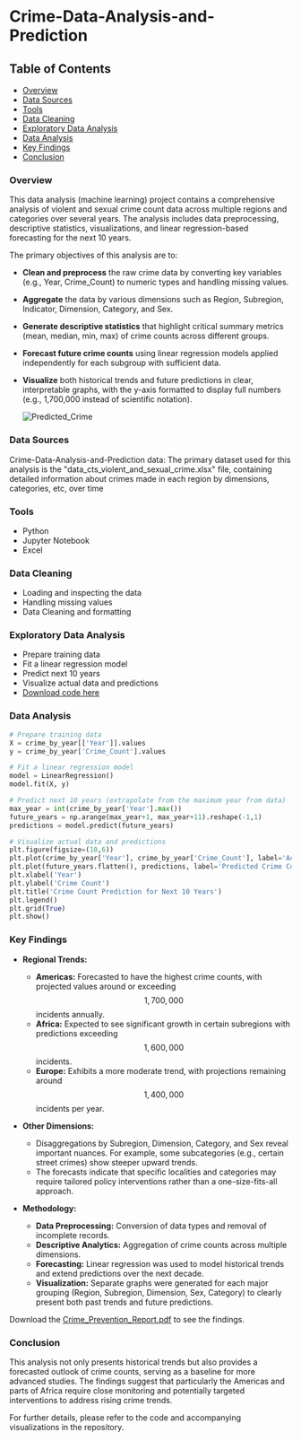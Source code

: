 # Crime-Data-Analysis-and-Prediction

## Table of Contents

- [Overview](#overview)
- [Data Sources](#data-sources)
- [Tools](#tools)
- [Data Cleaning](#data-cleaning)
- [Exploratory Data Analysis](#exploratory-data-analysis)
- [Data Analysis](#data-analysis)
- [Key Findings](#key-findings)
- [Conclusion](#conclusion)

### Overview

This data analysis (machine learning) project contains a comprehensive analysis of violent and sexual crime count data across multiple regions and categories over several years. The analysis includes data preprocessing, descriptive statistics, visualizations, and linear regression-based forecasting for the next 10 years.

The primary objectives of this analysis are to:

- **Clean and preprocess** the raw crime data by converting key variables (e.g., Year, Crime_Count) to numeric types and handling missing values.
- **Aggregate** the data by various dimensions such as Region, Subregion, Indicator, Dimension, Category, and Sex.
- **Generate descriptive statistics** that highlight critical summary metrics (mean, median, min, max) of crime counts across different groups.
- **Forecast future crime counts** using linear regression models applied independently for each subgroup with sufficient data.
- **Visualize** both historical trends and future predictions in clear, interpretable graphs, with the y-axis formatted to display full numbers (e.g., 1,700,000 instead of scientific notation).

  ![Predicted_Crime](https://github.com/user-attachments/assets/9d25003a-e665-4406-94c8-58a9ede4c4f5)



### Data Sources

Crime-Data-Analysis-and-Prediction data: The primary dataset used for this analysis is the "data_cts_violent_and_sexual_crime.xlsx" file, containing detailed information about crimes made in each region by dimensions, categories, etc, over time

### Tools

- Python
- Jupyter Notebook
- Excel

### Data Cleaning
- Loading and inspecting the data
- Handling missing values
- Data Cleaning and formatting

### Exploratory Data Analysis
- Prepare training data
- Fit a linear regression model
- Predict next 10 years
- Visualize actual data and predictions
- [Download code here](https://github.com/Sicelov/Crime-Data-Analysis-and-Prediction/blob/main/WorldCrime.ipynb)

### Data Analysis

```python
# Prepare training data
X = crime_by_year[['Year']].values
y = crime_by_year['Crime_Count'].values

# Fit a linear regression model
model = LinearRegression()
model.fit(X, y)

# Predict next 10 years (extrapolate from the maximum year from data)
max_year = int(crime_by_year['Year'].max())
future_years = np.arange(max_year+1, max_year+11).reshape(-1,1)
predictions = model.predict(future_years)

# Visualize actual data and predictions
plt.figure(figsize=(10,6))
plt.plot(crime_by_year['Year'], crime_by_year['Crime_Count'], label='Actual Crime Count', marker='o')
plt.plot(future_years.flatten(), predictions, label='Predicted Crime Count', marker='x', linestyle='--')
plt.xlabel('Year')
plt.ylabel('Crime Count')
plt.title('Crime Count Prediction for Next 10 Years')
plt.legend()
plt.grid(True)
plt.show()
```

### Key Findings

- **Regional Trends:**
  - **Americas:** Forecasted to have the highest crime counts, with projected values around or exceeding $$1,700,000$$ incidents annually.
  - **Africa:** Expected to see significant growth in certain subregions with predictions exceeding $$1,600,000$$ incidents.
  - **Europe:** Exhibits a more moderate trend, with projections remaining around $$1,400,000$$ incidents per year.
  
- **Other Dimensions:**
  - Disaggregations by Subregion, Dimension, Category, and Sex reveal important nuances. For example, some subcategories (e.g., certain street crimes) show steeper upward trends.
  - The forecasts indicate that specific localities and categories may require tailored policy interventions rather than a one-size-fits-all approach.

- **Methodology:**
  - **Data Preprocessing:** Conversion of data types and removal of incomplete records.
  - **Descriptive Analytics:** Aggregation of crime counts across multiple dimensions.
  - **Forecasting:** Linear regression was used to model historical trends and extend predictions over the next decade.
  - **Visualization:** Separate graphs were generated for each major grouping (Region, Subregion, Dimension, Sex, Category) to clearly present both past trends and future predictions.
 
Download the [Crime_Prevention_Report.pdf](https://github.com/Sicelov/Crime-Data-Analysis-and-Prediction/blob/main/crime_prediction_report%20(1).pdf) to see the findings.

### Conclusion

This analysis not only presents historical trends but also provides a forecasted outlook of crime counts, serving as a baseline for more advanced studies. The findings suggest that particularly the Americas and parts of Africa require close monitoring and potentially targeted interventions to address rising crime trends.

For further details, please refer to the code and accompanying visualizations in the repository.

